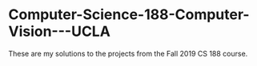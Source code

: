 # Computer-Science-188-Computer-Vision---UCLA
These are my solutions to the projects from the Fall 2019 CS 188 course. 
